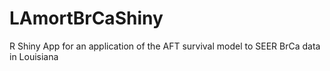 # LAmortBrCaShiny
R Shiny App for an application of the AFT survival model to SEER BrCa data in Louisiana
